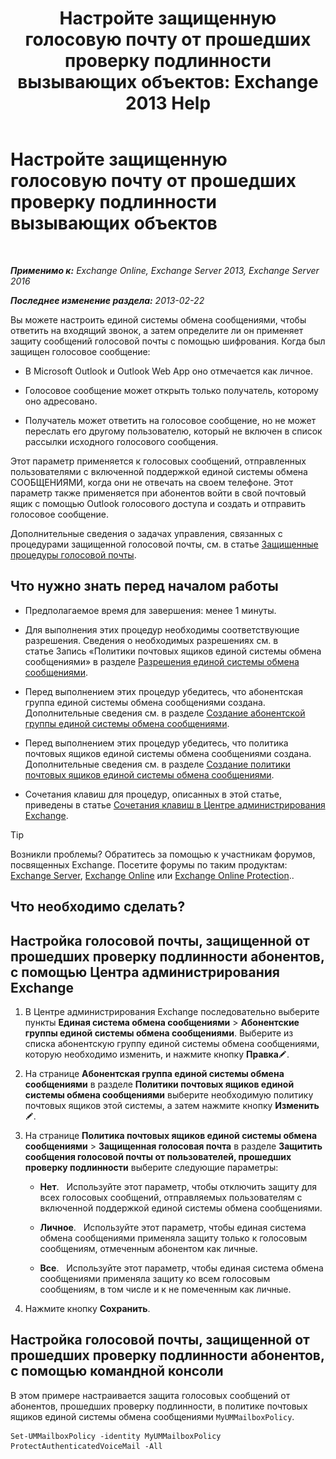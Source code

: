 ﻿---
title: 'Настройте защищенную голосовую почту от прошедших проверку подлинности вызывающих объектов: Exchange 2013 Help'
TOCTitle: Настройте защищенную голосовую почту от прошедших проверку подлинности вызывающих объектов
ms:assetid: f69e94a7-9768-4445-9ded-e78d732bd623
ms:mtpsurl: https://technet.microsoft.com/ru-ru/library/Ee423560(v=EXCHG.150)
ms:contentKeyID: 52059242
ms.date: 05/22/2018
mtps_version: v=EXCHG.150
ms.translationtype: MT
---

# Настройте защищенную голосовую почту от прошедших проверку подлинности вызывающих объектов

 

_**Применимо к:** Exchange Online, Exchange Server 2013, Exchange Server 2016_

_**Последнее изменение раздела:** 2013-02-22_

Вы можете настроить единой системы обмена сообщениями, чтобы ответить на входящий звонок, а затем определите ли он применяет защиту сообщений голосовой почты с помощью шифрования. Когда был защищен голосовое сообщение:

  - В Microsoft Outlook и Outlook Web App оно отмечается как личное.

  - Голосовое сообщение может открыть только получатель, которому оно адресовано.

  - Получатель может ответить на голосовое сообщение, но не может переслать его другому пользователю, который не включен в список рассылки исходного голосового сообщения.

Этот параметр применяется к голосовых сообщений, отправленных пользователями с включенной поддержкой единой системы обмена СООБЩЕНИЯМИ, когда они не отвечать на своем телефоне. Этот параметр также применяется при абонентов войти в свой почтовый ящик с помощью Outlook голосового доступа и создать и отправить голосовое сообщение.

Дополнительные сведения о задачах управления, связанных с процедурами защищенной голосовой почты, см. в статье [Защищенные процедуры голосовой почты](protected-voice-mail-procedures-exchange-2013-help.md).

## Что нужно знать перед началом работы

  - Предполагаемое время для завершения: менее 1 минуты.

  - Для выполнения этих процедур необходимы соответствующие разрешения. Сведения о необходимых разрешениях см. в статье Запись «Политики почтовых ящиков единой системы обмена сообщениями» в разделе [Разрешения единой системы обмена сообщениями](unified-messaging-permissions-exchange-2013-help.md).

  - Перед выполнением этих процедур убедитесь, что абонентская группа единой системы обмена сообщениями создана. Дополнительные сведения см. в разделе [Создание абонентской группы единой системы обмена сообщениями](create-a-um-dial-plan-exchange-2013-help.md).

  - Перед выполнением этих процедур убедитесь, что политика почтовых ящиков единой системы обмена сообщениями создана. Дополнительные сведения см. в разделе [Создание политики почтовых ящиков единой системы обмена сообщениями](create-a-um-mailbox-policy-exchange-2013-help.md).

  - Сочетания клавиш для процедур, описанных в этой статье, приведены в статье [Сочетания клавиш в Центре администрирования Exchange](keyboard-shortcuts-in-the-exchange-admin-center-exchange-online-protection-help.md).

> [!TIP]  
> Возникли проблемы? Обратитесь за помощью к участникам форумов, посвященных Exchange. Посетите форумы по таким продуктам: <a href="https://go.microsoft.com/fwlink/p/?linkid=60612">Exchange Server</a>, <a href="https://go.microsoft.com/fwlink/p/?linkid=267542">Exchange Online</a> или <a href="https://go.microsoft.com/fwlink/p/?linkid=285351">Exchange Online Protection</a>..


## Что необходимо сделать?

## Настройка голосовой почты, защищенной от прошедших проверку подлинности абонентов, с помощью Центра администрирования Exchange

1.  В Центре администрирования Exchange последовательно выберите пункты **Единая система обмена сообщениями** \> **Абонентские группы единой системы обмена сообщениями**. Выберите из списка абонентскую группу единой системы обмена сообщениями, которую необходимо изменить, и нажмите кнопку **Правка**![Значок редактирования](images/Bb124582.6f53ccb2-1f13-4c02-bea0-30690e6ea71d(EXCHG.150).gif "Значок редактирования").

2.  На странице **Абонентская группа единой системы обмена сообщениями** в разделе **Политики почтовых ящиков единой системы обмена сообщениями** выберите необходимую политику почтовых ящиков этой системы, а затем нажмите кнопку **Изменить**![Значок редактирования](images/Bb124582.6f53ccb2-1f13-4c02-bea0-30690e6ea71d(EXCHG.150).gif "Значок редактирования").

3.  На странице **Политика почтовых ящиков единой системы обмена сообщениями** \> **Защищенная голосовая почта** в разделе **Защитить сообщения голосовой почты от пользователей, прошедших проверку подлинности** выберите следующие параметры:
    
      - **Нет**.   Используйте этот параметр, чтобы отключить защиту для всех голосовых сообщений, отправляемых пользователям с включенной поддержкой единой системы обмена сообщениями.
    
      - **Личное**.   Используйте этот параметр, чтобы единая система обмена сообщениями применяла защиту только к голосовым сообщениям, отмеченным абонентом как личные.
    
      - **Все**.   Используйте этот параметр, чтобы единая система обмена сообщениями применяла защиту ко всем голосовым сообщениям, в том числе и к не помеченным как личные.

4.  Нажмите кнопку **Сохранить**.

## Настройка голосовой почты, защищенной от прошедших проверку подлинности абонентов, с помощью командной консоли

В этом примере настраивается защита голосовых сообщений от абонентов, прошедших проверку подлинности, в политике почтовых ящиков единой системы обмена сообщениями `MyUMMailboxPolicy`.

    Set-UMMailboxPolicy -identity MyUMMailboxPolicy ProtectAuthenticatedVoiceMail -All

